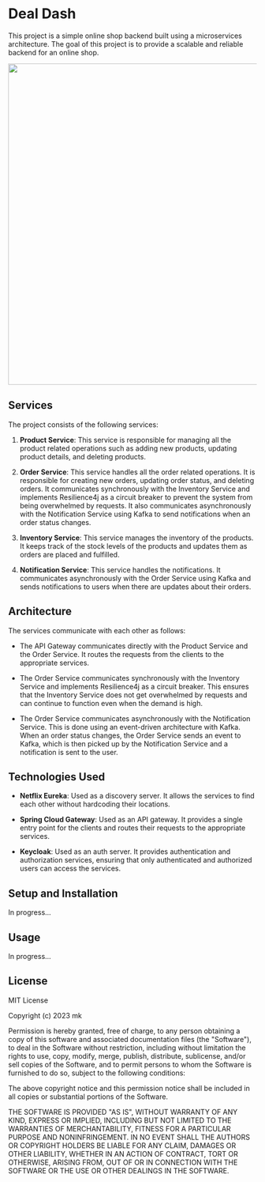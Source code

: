 # Deal Dash

This project is a simple online shop backend built using a microservices architecture. The goal of this project is to
provide a scalable and reliable backend for an online shop.

<img src="https://private-user-images.githubusercontent.com/110746492/287725881-5c29ec1e-4c71-47a1-85e7-65f9995b1738.png?jwt=eyJhbGciOiJIUzI1NiIsInR5cCI6IkpXVCJ9.eyJpc3MiOiJnaXRodWIuY29tIiwiYXVkIjoicmF3LmdpdGh1YnVzZXJjb250ZW50LmNvbSIsImtleSI6ImtleTEiLCJleHAiOjE3MDE2OTk3NTQsIm5iZiI6MTcwMTY5OTQ1NCwicGF0aCI6Ii8xMTA3NDY0OTIvMjg3NzI1ODgxLTVjMjllYzFlLTRjNzEtNDdhMS04NWU3LTY1Zjk5OTViMTczOC5wbmc_WC1BbXotQWxnb3JpdGhtPUFXUzQtSE1BQy1TSEEyNTYmWC1BbXotQ3JlZGVudGlhbD1BS0lBSVdOSllBWDRDU1ZFSDUzQSUyRjIwMjMxMjA0JTJGdXMtZWFzdC0xJTJGczMlMkZhd3M0X3JlcXVlc3QmWC1BbXotRGF0ZT0yMDIzMTIwNFQxNDE3MzRaJlgtQW16LUV4cGlyZXM9MzAwJlgtQW16LVNpZ25hdHVyZT1mZTBiY2Q4NzUxNjI5YjFkNThmYmZiY2UzZTk4YWZiNGFhMmE4ZWQxZmYyZWRkODI5YjM2YThhY2I3ZmJiNDJmJlgtQW16LVNpZ25lZEhlYWRlcnM9aG9zdCZhY3Rvcl9pZD0wJmtleV9pZD0wJnJlcG9faWQ9MCJ9.WjlLh4nV3kBXz_snIIFzua3xfaGWVj1sN9wMg8J7fnc" style="width: 650px; max-width: 100%; height: auto" />

## Services

The project consists of the following services:

1. **Product Service**: This service is responsible for managing all the product related operations such as adding new
   products, updating product details, and deleting products.

2. **Order Service**: This service handles all the order related operations. It is responsible for creating new orders,
   updating order status, and deleting orders. It communicates synchronously with the Inventory Service and implements
   Resilience4j as a circuit breaker to prevent the system from being overwhelmed by requests. It also communicates
   asynchronously with the Notification Service using Kafka to send notifications when an order status changes.

3. **Inventory Service**: This service manages the inventory of the products. It keeps track of the stock levels of the
   products and updates them as orders are placed and fulfilled.

4. **Notification Service**: This service handles the notifications. It communicates asynchronously with the Order
   Service using Kafka and sends notifications to users when there are updates about their orders.

## Architecture

The services communicate with each other as follows:

- The API Gateway communicates directly with the Product Service and the Order Service. It routes the requests from the
  clients to the appropriate services.

- The Order Service communicates synchronously with the Inventory Service and implements Resilience4j as a circuit
  breaker. This ensures that the Inventory Service does not get overwhelmed by requests and can continue to function
  even when the demand is high.

- The Order Service communicates asynchronously with the Notification Service. This is done using an event-driven
  architecture with Kafka. When an order status changes, the Order Service sends an event to Kafka, which is then picked
  up by the Notification Service and a notification is sent to the user.

## Technologies Used

- **Netflix Eureka**: Used as a discovery server. It allows the services to find each other without hardcoding their
  locations.

- **Spring Cloud Gateway**: Used as an API gateway. It provides a single entry point for the clients and routes their
  requests to the appropriate services.

- **Keycloak**: Used as an auth server. It provides authentication and authorization services, ensuring that only
  authenticated and authorized users can access the services.

## Setup and Installation

In progress...

## Usage

In progress...

## License

MIT License

Copyright (c) 2023 mk

Permission is hereby granted, free of charge, to any person obtaining a copy
of this software and associated documentation files (the "Software"), to deal
in the Software without restriction, including without limitation the rights
to use, copy, modify, merge, publish, distribute, sublicense, and/or sell
copies of the Software, and to permit persons to whom the Software is
furnished to do so, subject to the following conditions:

The above copyright notice and this permission notice shall be included in all
copies or substantial portions of the Software.

THE SOFTWARE IS PROVIDED "AS IS", WITHOUT WARRANTY OF ANY KIND, EXPRESS OR
IMPLIED, INCLUDING BUT NOT LIMITED TO THE WARRANTIES OF MERCHANTABILITY,
FITNESS FOR A PARTICULAR PURPOSE AND NONINFRINGEMENT. IN NO EVENT SHALL THE
AUTHORS OR COPYRIGHT HOLDERS BE LIABLE FOR ANY CLAIM, DAMAGES OR OTHER
LIABILITY, WHETHER IN AN ACTION OF CONTRACT, TORT OR OTHERWISE, ARISING FROM,
OUT OF OR IN CONNECTION WITH THE SOFTWARE OR THE USE OR OTHER DEALINGS IN THE
SOFTWARE.


